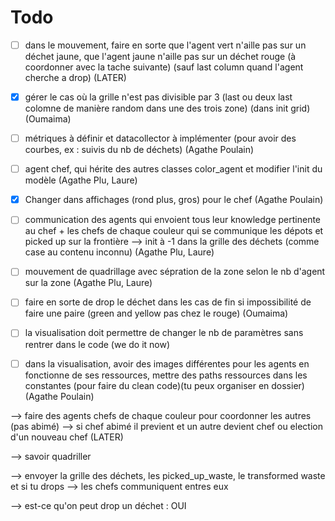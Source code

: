 # Todo

- [ ] dans le mouvement, faire en sorte que l'agent vert n'aille pas sur un déchet jaune, que l'agent jaune n'aille pas sur un déchet rouge (à coordonner avec la tache suivante) (sauf last column quand l'agent cherche a drop)  (LATER)
- [x] gérer le cas où la grille n'est pas divisible par 3 (last ou deux last colomne de manière random dans une des trois zone) (dans init grid)  (Oumaima)
- [ ] métriques à définir et datacollector à implémenter (pour avoir des courbes, ex : suivis du nb de déchets) (Agathe Poulain)
- [ ] agent chef, qui hérite des autres classes color_agent et modifier l'init du modèle (Agathe Plu, Laure)
- [x] Changer dans affichages (rond plus, gros) pour le chef  (Agathe Poulain) 
- [ ] communication des agents qui envoient tous leur knowledge pertinente au chef + les chefs de chaque couleur qui se communique les dépots et picked up sur la frontière --> init à -1 dans la grille des déchets (comme case au contenu inconnu)  (Agathe Plu, Laure)
- [ ] mouvement de quadrillage avec sépration de la zone selon le nb d'agent sur la zone  (Agathe Plu, Laure)
- [ ] faire en sorte de drop le déchet dans les cas de fin si impossibilité de faire une paire (green and yellow pas chez le rouge) (Oumaima)

- [ ] la visualisation doit permettre de changer le nb de paramètres sans rentrer dans le code (we do it now)

- [ ] dans la visualisation, avoir des images différentes pour les agents en fonctionne de ses ressources, mettre des paths ressources dans les constantes (pour faire du clean code)(tu peux organiser en dossier) (Agathe Poulain)


--> faire des agents chefs de chaque couleur pour coordonner les autres (pas abimé)
--> si chef abimé il previent et un autre devient chef ou election d'un nouveau chef (LATER)

--> savoir quadriller 

--> envoyer la grille des déchets, les picked_up_waste, le transformed waste et si tu drops
--> les chefs communiquent entres eux

--> est-ce qu'on peut drop un déchet : OUI


